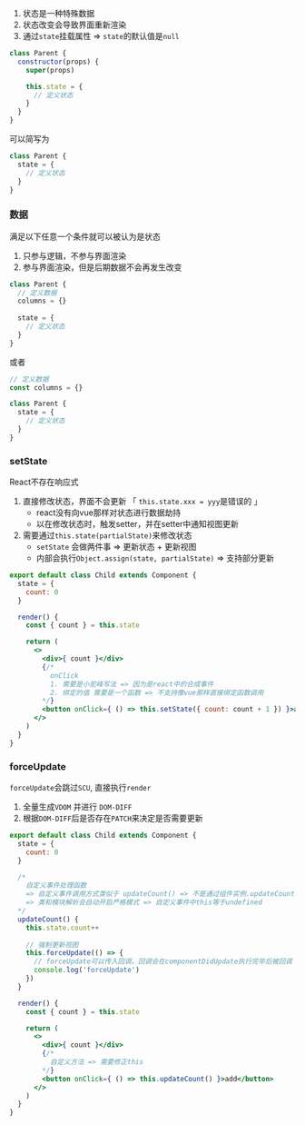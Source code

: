 1. 状态是一种特殊数据
2. 状态改变会导致界面重新渲染
3. 通过`state`挂载属性 => `state`的默认值是`null`

```js
class Parent {
  constructor(props) {
    super(props)

    this.state = {
      // 定义状态
    }
  }
}
```

可以简写为

```js
class Parent {
  state = {
    // 定义状态
  }
}
```



### 数据

满足以下任意一个条件就可以被认为是状态

1. 只参与逻辑，不参与界面渲染
2. 参与界面渲染，但是后期数据不会再发生改变

```js
class Parent {
  // 定义数据
  columns = {}
  
  state = {
    // 定义状态
  }
}
```

或者

```js
// 定义数据
const columns = {}

class Parent {  
  state = {
    // 定义状态
  }
}
```



### setState

React不存在响应式

1. 直接修改状态，界面不会更新 「 `this.state.xxx = yyy`是错误的 」
   + react没有向vue那样对状态进行数据劫持
   + 以在修改状态时，触发setter，并在setter中通知视图更新
2. 需要通过`this.state(partialState)`来修改状态
   + `setState`  会做两件事 => 更新状态 + 更新视图
   + 内部会执行`Object.assign(state, partialState)` => 支持部分更新

```jsx
export default class Child extends Component {
  state = {
    count: 0
  }

  render() {
    const { count } = this.state

    return (
      <>
        <div>{ count }</div>
        {/*
          onClick
          1. 需要是小驼峰写法 => 因为是react中的合成事件
          2. 绑定的值 需要是一个函数 => 不支持像vue那样直接绑定函数调用
        */}
        <button onClick={ () => this.setState({ count: count + 1 }) }>add</button>
      </>
    )
  }
}
```



### forceUpdate

`forceUpdate`会跳过`SCU`, 直接执行`render` 

1. 全量生成`VDOM` 并进行 `DOM-DIFF`
2. 根据`DOM-DIFF`后是否存在`PATCH`来决定是否需要更新

```jsx
export default class Child extends Component {
  state = {
    count: 0
  }

  /*
    自定义事件处理函数
    => 自定义事件调用方式类似于 updateCount() => 不是通过组件实例.updateCount()调用
    => 类和模块解析会自动开启严格模式 => 自定义事件中this等于undefined
  */
  updateCount() {
    this.state.count++
    
    // 强制更新视图
    this.forceUpdate(() => {
      // forceUpdate可以传入回调，回调会在componentDidUpdate执行完毕后被回调
      console.log('forceUpdate') 
    })
  }

  render() {
    const { count } = this.state

    return (
      <>
        <div>{ count }</div>
        {/*
          自定义方法 => 需要修正this
        */}
        <button onClick={ () => this.updateCount() }>add</button>
      </>
    )
  }
}
```



